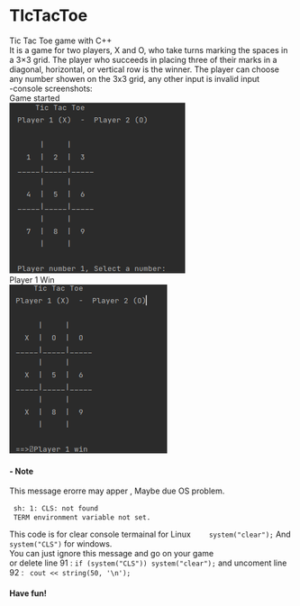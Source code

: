 # TIcTacToe
Tic Tac Toe game with C++ <br/>
It is a game for two players, X and O, who take turns marking the spaces in a 3×3 grid. The player who succeeds in placing three of their marks in a diagonal, horizontal, or vertical row is the winner.<be/>
The player can choose any number showen on the 3x3 grid, any other input is invalid input<br/>
-console screenshots:<br/>
Game started<br/>
![Game started](./img1.png)<br/>
Player 1 Win<br/>
![Player 1 Win](./img2.png)<br/>
#### - Note <br/>
This message erorre may apper , Maybe due OS problem.<br/>

     sh: 1: CLS: not found
     TERM environment variable not set.
This code is for clear console termainal for Linux `    system("clear");`  And   `   system("CLS") `  for windows. <br/>
You can just ignore this message and go on your game<br/>
or delete line 91 : `` if (system("CLS")) system("clear"); `` and uncoment line 92 :    `` cout << string(50, '\n');``
#### Have fun!
